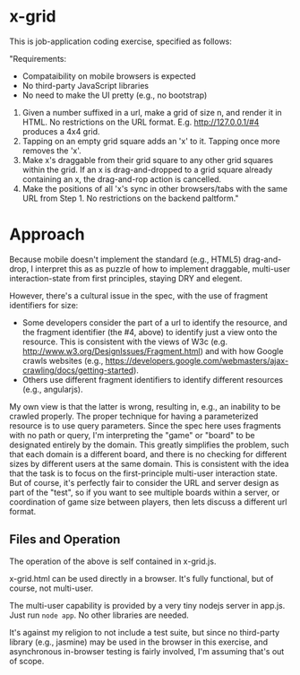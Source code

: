# x-grid

This is job-application coding exercise, specified as follows:

"Requirements:
* Compataibility on mobile browsers is expected
* No third-party JavaScript libraries
* No need to make the UI pretty (e.g., no bootstrap)
1. Given a number suffixed in a url, make a grid of size n, and render it in HTML. No restrictions on the URL format. E.g. http://127.0.0.1/#4 produces a 4x4 grid.
2. Tapping on an empty grid square adds an 'x' to it. Tapping once more removes the 'x'.
3. Make x's draggable from their grid square to any other grid squares within the grid. If an x is drag-and-dropped to a grid square already containing an x, the drag-and-rop action is cancelled.
4. Make the positions of all 'x's sync in other browsers/tabs with the same URL from Step 1. No restrictions on the backend paltform."

# Approach

Because mobile doesn't implement the standard (e.g., HTML5) drag-and-drop, I interpret this as as puzzle of how to implement draggable, multi-user interaction-state from first principles, staying DRY and elegent. 

However, there's a cultural issue in the spec, with the use of fragment identifiers for size:
* Some developers consider the part of a url to identify the resource, and the fragment identifier (the #4, above) to identify just a view onto the resource. This is consistent with the views of W3c (e.g. http://www.w3.org/DesignIssues/Fragment.html) and with how Google crawls websites (e.g., https://developers.google.com/webmasters/ajax-crawling/docs/getting-started).
* Others use different fragment identifiers to identify different resources (e.g., angularjs).

My own view is that the latter is wrong, resulting in, e.g., an inability to be crawled properly. The proper technique for having a parameterized resource is to use query parameters. Since the spec here uses fragments with no path or query, I'm interpreting the "game" or "board" to be designated entirely by the domain. This greatly simplifies the problem, such that each domain is a different board, and there is no checking for different sizes by different users at the same domain. This is consistent with the idea that the task is to focus on the first-principle multi-user interaction state. But of course, it's perfectly fair to consider the URL and server design as part of the "test", so if you want to see multiple boards within a server, or coordination of game size between players, then lets discuss a different url format.


## Files and Operation

The operation of the above is self contained in x-grid.js.

x-grid.html can be used directly in a browser. It's fully functional, but of course, not multi-user.

The multi-user capability is provided by a very tiny nodejs server in app.js. Just run `node app`. No other libraries are needed. 

It's against my religion to not include a test suite, but since no third-party library (e.g., jasmine) may be used in the browser in this exercise, and asynchronous in-browser testing is fairly involved, I'm assuming that's out of scope.